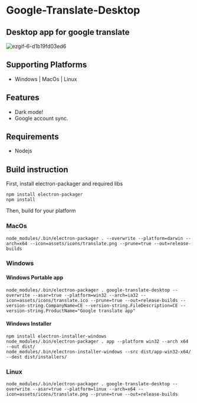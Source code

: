 # Google-Translate-Desktop

## Desktop app for google translate


![ezgif-6-d1b19fd03ed6](https://user-images.githubusercontent.com/61390950/97719758-23bc6100-1ad0-11eb-986e-8b012b01f15f.gif)


## Supporting Platforms

- Windows | MacOs | Linux

## Features
- Dark mode!
- Google account sync.



## Requirements
- Nodejs


## Build instruction

First, install electron-packager and required libs
```npm
npm install electron-packager
npm install 
```

Then, build for your platform

### MacOs
```
node_modules/.bin/electron-packager . --overwrite --platform=darwin --arch=x64 --icon=assets/icons/translate.png --prune=true --out=release-builds
```

### Windows

#### Windows Portable app
```shell
node_modules/.bin/electron-packager . google-translate-desktop --overwrite --asar=true --platform=win32 --arch=ia32 --icon=assets/icons/translate.ico --prune=true --out=release-builds --version-string.CompanyName=CE --version-string.FileDescription=CE --version-string.ProductName="Google translate app"
```

#### Windows Installer
```
npm install electron-installer-windows
node_modules/.bin/electron-packager . app --platform win32 --arch x64 --out dist/
node_modules/.bin/electron-installer-windows --src dist/app-win32-x64/ --dest dist/installers/

```


### Linux
```shell
node_modules/.bin/electron-packager . google-translate-desktop --overwrite --asar=true --platform=linux --arch=x64 --icon=assets/icons/translate.png --prune=true --out=release-builds
```

